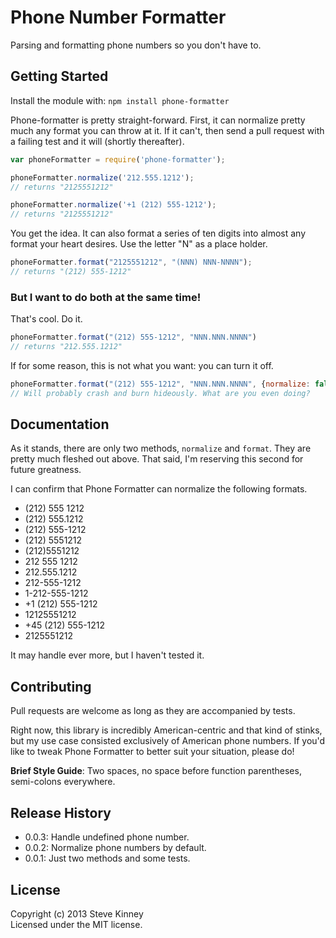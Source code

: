 # Phone Number Formatter

Parsing and formatting phone numbers so you don't have to.

## Getting Started
Install the module with: `npm install phone-formatter`

Phone-formatter is pretty straight-forward. First, it can normalize pretty much any format you can throw at it. If it can't, then send a pull request with a failing test and it will (shortly thereafter).

```javascript
var phoneFormatter = require('phone-formatter');

phoneFormatter.normalize('212.555.1212');
// returns "2125551212"

phoneFormatter.normalize('+1 (212) 555-1212');
// returns "2125551212"
```

You get the idea. It can also format a series of ten digits into almost any format your heart desires. Use the letter "N" as a place holder.

```javascript
phoneFormatter.format("2125551212", "(NNN) NNN-NNNN");
// returns "(212) 555-1212"
```

### But I want to do both at the same time!

That's cool. Do it.

```javascript
phoneFormatter.format("(212) 555-1212", "NNN.NNN.NNNN")
// returns "212.555.1212"
```

If for some reason, this is not what you want: you can turn it off.

```javascript
phoneFormatter.format("(212) 555-1212", "NNN.NNN.NNNN", {normalize: false})
// Will probably crash and burn hideously. What are you even doing?
```

## Documentation

As it stands, there are only two methods, `normalize` and `format`. They are pretty much fleshed out above. That said, I'm reserving this second for future greatness.

I can confirm that Phone Formatter can normalize the following formats.

* (212) 555 1212
* (212) 555.1212
* (212) 555-1212
* (212) 5551212
* (212)5551212
* 212 555 1212
* 212.555.1212
* 212-555-1212
* 1-212-555-1212
* +1 (212) 555-1212
* 12125551212
* +45 (212) 555-1212
* 2125551212

It may handle ever more, but I haven't tested it.

## Contributing

Pull requests are welcome as long as they are accompanied by tests.

Right now, this library is incredibly American-centric and that kind of stinks, but my use case consisted exclusively of American phone numbers. If you'd like to tweak Phone Formatter to better suit your situation, please do!

**Brief Style Guide**: Two spaces, no space before function parentheses, semi-colons everywhere.

## Release History

* 0.0.3: Handle undefined phone number.
* 0.0.2: Normalize phone numbers by default.
* 0.0.1: Just two methods and some tests.

## License
Copyright (c) 2013 Steve Kinney  
Licensed under the MIT license.

